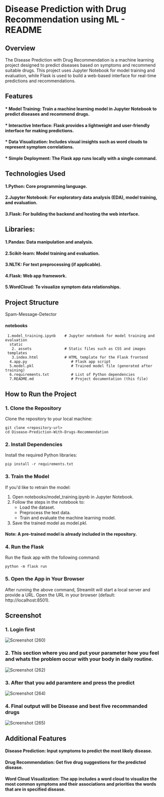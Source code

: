 # Disease Prediction with Drug Recommendation using ML - README

## Overview
The Disease Prediction with Drug Recommendation is a machine learning project designed to predict diseases based on symptoms and recommend suitable drugs. This project uses Jupyter Notebook for model training and evaluation, while Flask is used to build a web-based interface for real-time predictions and recommendations.

## Features
#### * Model Training: Train a machine learning model in Jupyter Notebook to predict diseases and recommend drugs.
#### * Interactive Interface: Flask provides a lightweight and user-friendly interface for making predictions.
#### * Data Visualization: Includes visual insights such as word clouds to represent symptom correlations.
#### * Simple Deployment: The Flask app runs locally with a single command.

## Technologies Used
#### 1.Python: Core programming language.
#### 2.Jupyter Notebook:  For exploratory data analysis (EDA), model training, and evaluation.
#### 3.Flask: For building the backend and hosting the web interface.

## Libraries:
#### 1.Pandas: Data manipulation and analysis.
#### 2.Scikit-learn: Model training and evaluation.
#### 3.NLTK: For text preprocessing (if applicable).
#### 4.Flask: Web app framework.
#### 5.WordCloud: To visualize symptom data relationships.

## Project Structure

Spam-Message-Detector

  #### notebooks
     1.model_training.ipynb    # Jupyter notebook for model training and evaluation
      static
       2. assets               # Static files such as CSS and images
     templates
       3.index.html            # HTML template for the Flask frontend
      4.app.py                    # Flask app script
      5.model.pkl                 # Trained model file (generated after training)
      6.requirements.txt          # List of Python dependencies
      7.README.md                 # Project documentation (this file)

## How to Run the Project
### 1. Clone the Repository
Clone the repository to your local machine:

    git clone <repository-url>
    cd Disease-Prediction-With-Drugs-Recommendation

### 2. Install Dependencies
Install the required Python libraries:

    pip install -r requirements.txt

### 3. Train the Model
If you'd like to retrain the model:

1. Open notebooks/model_training.ipynb in Jupyter Notebook.
2. Follow the steps in the notebook to:
   * Load the dataset.
   * Preprocess the text data.
   * Train and evaluate the machine learning model.
3. Save the trained model as model.pkl.

#### Note: A pre-trained model is already included in the repository.

### 4. Run the Flask
Run the flask app with the following command:

    python -m flask run

### 5. Open the App in Your Browser
After running the above command, Streamlit will start a local server and provide a URL. Open the URL in your browser (default: http://localhost:8501).

## Screenshot
 ### 1. Login first
![Screenshot (260)](https://github.com/user-attachments/assets/60ed1ccc-c326-42c6-89e4-529f50a67e0f)

 ### 2. This section where you and put your parameter how you feel and whats the problem occur with your body in daily routine.
![Screenshot (262)](https://github.com/user-attachments/assets/e74808fb-69ff-4c3f-b993-6b9b751b8b68)

 ### 3. After that you add paramtere and press the predict
![Screenshot (264)](https://github.com/user-attachments/assets/1087ae21-15a9-4862-ae06-f66201af8499)

 ### 4. Final output will be Disease and best five recommanded drugs
![Screenshot (265)](https://github.com/user-attachments/assets/306a7b2a-14e2-4e2d-925d-44d533371f11)


## Additional Features
  #### Disease Prediction: Input symptoms to predict the most likely disease.
  #### Drug Recommendation: Get five drug suggestions for the predicted disease.
  #### Word Cloud Visualization: The app includes a word cloud to visualize the most common symptoms and their associations and priorities the words that are in specified disease.


